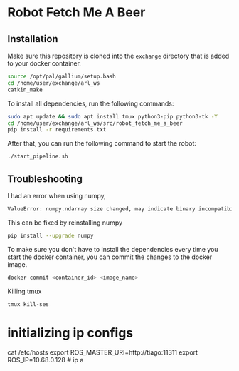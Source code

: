 # Robot Fetch Me A Beer
## Installation
Make sure this repository is cloned into the `exchange` directory that is added to your docker container.

```bash
source /opt/pal/gallium/setup.bash
cd /home/user/exchange/arl_ws
catkin_make
```
To install all dependencies, run the following commands:
```bash
sudo apt update && sudo apt install tmux python3-pip python3-tk -Y
cd /home/user/exchange/arl_ws/src/robot_fetch_me_a_beer
pip install -r requirements.txt
```

After that, you can run the following command to start the robot:
```bash
./start_pipeline.sh
```
## Troubleshooting
I had an error when using numpy, 
```bash
ValueError: numpy.ndarray size changed, may indicate binary incompatibility. Expected 96 from C header, got 80 from PyObject
```
This can be fixed by reinstalling numpy
```bash
pip install --upgrade numpy
```

To make sure you don't have to install the dependencies every time you start the docker container, you can commit the changes to the docker image. 
```bash
docker commit <container_id> <image_name>
```

Killing tmux
```bash
tmux kill-ses
```


# initializing ip configs
cat /etc/hosts
export ROS_MASTER_URI=http://tiago:11311
export ROS_IP=10.68.0.128 # ip a
